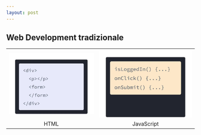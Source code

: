 ```yaml
---
layout: post
---
```


## Web Development tradizionale
<table>
    <tr>
        <td><img style="border:0; background-color: transparent;" src="../images/def-html.png"/></td>
        <td><img style="border:0; background-color: transparent;" src="../images/def-js.png"/></td>
    </tr>
    <tr>
        <td style="text-align: center;">HTML</td>
        <td style="text-align: center;">JavaScript</td>
    </tr>
<table>